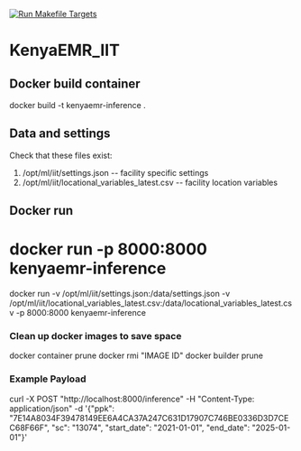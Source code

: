 [![Run Makefile Targets](https://github.com/JDFPalladium/KenyaEMR_IIT/actions/workflows/main.yml/badge.svg)](https://github.com/JDFPalladium/KenyaEMR_IIT/actions/workflows/main.yml)

# KenyaEMR_IIT
 
## Docker build container
docker build -t kenyaemr-inference .

## Data and settings
Check that these files exist:
1. /opt/ml/iit/settings.json -- facility specific settings
2. /opt/ml/iit/locational_variables_latest.csv -- facility location variables

## Docker run 
# docker run -p 8000:8000 kenyaemr-inference
docker run -v /opt/ml/iit/settings.json:/data/settings.json -v /opt/ml/iit/locational_variables_latest.csv:/data/locational_variables_latest.csv -p 8000:8000 kenyaemr-inference

### Clean up docker images to save space
docker container prune
docker rmi "IMAGE ID"
docker builder prune

### Example Payload
curl -X POST "http://localhost:8000/inference" -H "Content-Type: application/json" -d '{"ppk": "7E14A8034F39478149EE6A4CA37A247C631D17907C746BE0336D3D7CEC68F66F", "sc": "13074", "start_date": "2021-01-01", "end_date": "2025-01-01"}'
